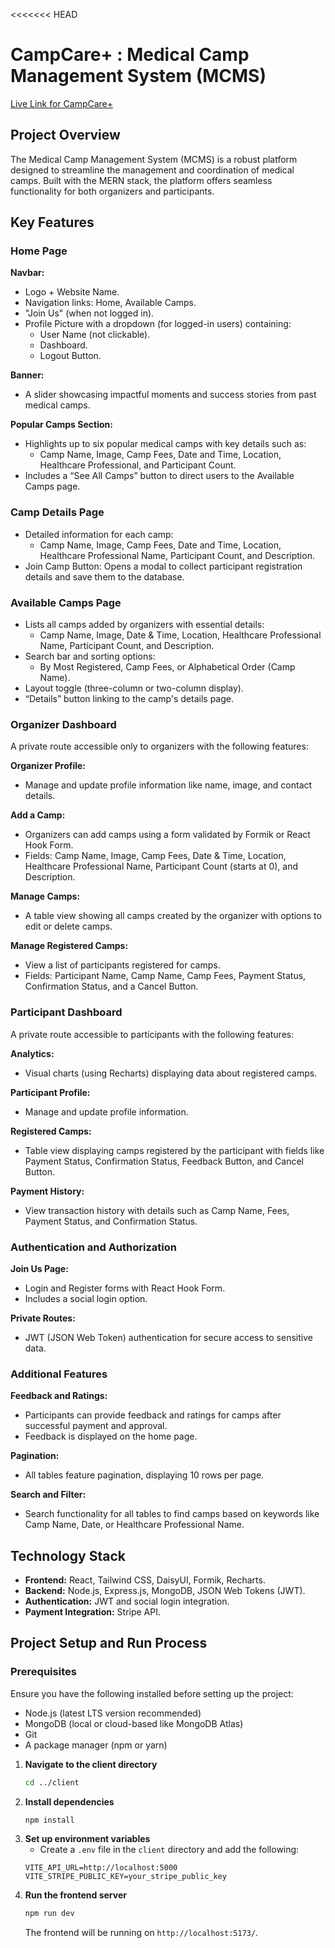 <<<<<<< HEAD
# CampCare+ : Medical Camp Management System (MCMS)
[Live Link for CampCare+](https://campcarepluse.netlify.app/)

## Project Overview
The Medical Camp Management System (MCMS) is a robust platform designed to streamline the management and coordination of medical camps. Built with the MERN stack, the platform offers seamless functionality for both organizers and participants.

## Key Features

### Home Page

**Navbar:**
- Logo + Website Name.
- Navigation links: Home, Available Camps.
- "Join Us" (when not logged in).
- Profile Picture with a dropdown (for logged-in users) containing:
  - User Name (not clickable).
  - Dashboard.
  - Logout Button.

**Banner:**
- A slider showcasing impactful moments and success stories from past medical camps.

**Popular Camps Section:**
- Highlights up to six popular medical camps with key details such as:
  - Camp Name, Image, Camp Fees, Date and Time, Location, Healthcare Professional, and Participant Count.
- Includes a “See All Camps” button to direct users to the Available Camps page.

### Camp Details Page

- Detailed information for each camp:
  - Camp Name, Image, Camp Fees, Date and Time, Location, Healthcare Professional Name, Participant Count, and Description.
- Join Camp Button: Opens a modal to collect participant registration details and save them to the database.

### Available Camps Page

- Lists all camps added by organizers with essential details:
  - Camp Name, Image, Date & Time, Location, Healthcare Professional Name, Participant Count, and Description.
- Search bar and sorting options:
  - By Most Registered, Camp Fees, or Alphabetical Order (Camp Name).
- Layout toggle (three-column or two-column display).
- “Details” button linking to the camp's details page.

### Organizer Dashboard

A private route accessible only to organizers with the following features:

**Organizer Profile:**
- Manage and update profile information like name, image, and contact details.

**Add a Camp:**
- Organizers can add camps using a form validated by Formik or React Hook Form.
- Fields: Camp Name, Image, Camp Fees, Date & Time, Location, Healthcare Professional Name, Participant Count (starts at 0), and Description.

**Manage Camps:**
- A table view showing all camps created by the organizer with options to edit or delete camps.

**Manage Registered Camps:**
- View a list of participants registered for camps.
- Fields: Participant Name, Camp Name, Camp Fees, Payment Status, Confirmation Status, and a Cancel Button.

### Participant Dashboard

A private route accessible to participants with the following features:

**Analytics:**
- Visual charts (using Recharts) displaying data about registered camps.

**Participant Profile:**
- Manage and update profile information.

**Registered Camps:**
- Table view displaying camps registered by the participant with fields like Payment Status, Confirmation Status, Feedback Button, and Cancel Button.

**Payment History:**
- View transaction history with details such as Camp Name, Fees, Payment Status, and Confirmation Status.

### Authentication and Authorization

**Join Us Page:**
- Login and Register forms with React Hook Form.
- Includes a social login option.

**Private Routes:**
- JWT (JSON Web Token) authentication for secure access to sensitive data.

### Additional Features

**Feedback and Ratings:**
- Participants can provide feedback and ratings for camps after successful payment and approval.
- Feedback is displayed on the home page.

**Pagination:**
- All tables feature pagination, displaying 10 rows per page.

**Search and Filter:**
- Search functionality for all tables to find camps based on keywords like Camp Name, Date, or Healthcare Professional Name.

## Technology Stack

- **Frontend:** React, Tailwind CSS, DaisyUI, Formik, Recharts.
- **Backend:** Node.js, Express.js, MongoDB, JSON Web Tokens (JWT).
- **Authentication:** JWT and social login integration.
- **Payment Integration:** Stripe API.

## Project Setup and Run Process
### Prerequisites
Ensure you have the following installed before setting up the project:
- Node.js (latest LTS version recommended)
- MongoDB (local or cloud-based like MongoDB Atlas)
- Git
- A package manager (npm or yarn)


1. **Navigate to the client directory**
   ```sh
   cd ../client
   ```
2. **Install dependencies**
   ```sh
   npm install
   ```
3. **Set up environment variables**
   - Create a `.env` file in the `client` directory and add the following:
   ```env
   VITE_API_URL=http://localhost:5000
   VITE_STRIPE_PUBLIC_KEY=your_stripe_public_key
   ```
4. **Run the frontend server**
   ```sh
   npm run dev
   ```
   The frontend will be running on `http://localhost:5173/`.